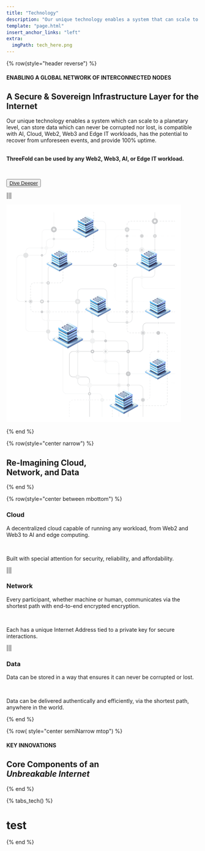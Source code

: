 ```yaml
---
title: "Technology"
description: "Our unique technology enables a system that can scale to a planetary level and store data that can never be corrupted or lost."
template: "page.html"
insert_anchor_links: "left"
extra:
  imgPath: tech_here.png
---
```



<!-- section 1  -->

<div class="container mx-auto"> 

{% row(style="header reverse") %}

#### <span class="text-xl subtitle">ENABLING A GLOBAL NETWORK OF INTERCONNECTED NODES</span>

## **A <span class="blue">Secure & Sovereign</span> Infrastructure Layer for the Internet**

Our unique technology enables a system which can scale to a planetary level, can store data which can never be corrupted nor lost, is compatible with AI, Cloud, Web2, Web3 and Edge IT workloads, has the potential to recover from unforeseen events, and provide 100% uptime. 
<br><br>

**ThreeFold can be used by any Web2, Web3, AI, or Edge IT workload.**

<br>

<button class="blue_b">[Dive Deeper](https://threefold.info/tech/tech/overview.html)</button>

|||

![Image](tech_here.png#mx-auto)

{% end %}

</div>

<!-- section 2 -->

<div>

{% row(style="center narrow") %}

## **Re-Imagining Cloud,<br>Network, and Data**

{% end %}

{% row(style="center between mbottom") %}

### **Cloud**

A decentralized cloud capable of running any workload, from Web2 and Web3 to AI and edge computing.

<br>

Built with special attention for security, reliability, and affordability.

|||

### **Network**

Every participant, whether machine or human, communicates via the shortest path with end-to-end encrypted encryption.

<br>

Each has a unique Internet Address tied to a private key for secure interactions.

|||

### **Data**

Data can be stored in a way that ensures it can never be corrupted or lost.

<br>

Data can be delivered authentically and efficiently, via the shortest path, anywhere in the world.

{% end %}

</div>

<!-- section 2  -->

{% row( style="center semiNarrow mtop") %}

#### <span class="green_text">KEY INNOVATIONS</span>

## **Core Components of an <br><span class="blue">*Unbreakable Internet*</span>**

{% end %}

{% tabs_tech() %}

# test

{% end %}

</div>



<style>

.card_h{
  height: 170px !important;
}
     .road_border{
    
      border-left: 1px solid #cbcbcb;

    }

</style>